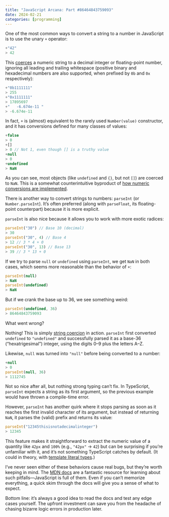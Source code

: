 ```yaml
---
title: "JavaScript Arcana: Part #86464843759093"
date: 2024-02-21
categories: [programming]
---
```


One of the most common ways to convert a string to a number in JavaScript is to use the unary `+` operator:

```jsx
+"42"
> 42
```

This [coerces](https://developer.mozilla.org/en-US/docs/Web/JavaScript/Reference/Global_Objects/Number#number_coercion) a numeric string to a decimal integer or floating-point number, ignoring all leading and trailing whitespace (positive binary and hexadecimal numbers are also supported, when prefixed by `0b` and `0x` respectively):

```jsx
+"0b1111111"
> 255
+"0x1111111"
> 17895697
+"   -6.674e-11 "
> -6.674e-11
```

In fact, `+` is (almost) equivalent to the rarely used `Number(value)` constructor, and it has conversions defined for many classes of values:

```jsx
+false
> 0
+[]
> 0 // Not 1, even though [] is a truthy value
+null
> 0
+undefined
> NaN
```

As you can see, most objects (like `undefined` and `{}`, but not `[]`) are coerced to `NaN`. This is a somewhat counterintuitive byproduct of [how numeric conversions are implemented](https://stackoverflow.com/a/3306465).

There is another way to convert strings to numbers: `parseInt` (or `Number.parseInt`). It’s often preferred (along with `parseFloat`, its floating-point counterpart) because it is more explicit.

`parseInt` is also nice because it allows you to work with more exotic radices:

```jsx
parseInt("30") // Base 10 (decimal)
> 30
parseInt("30", 4) // Base 4
> 12 // 3 * 4 + 0
parseInt("30", 13) // Base 13
> 39 // 3 * 13 + 0
```

If we try to parse `null` or `undefined` using `parseInt`, we get `NaN` in both cases, which seems more reasonable than the behavior of `+`:

```jsx
parseInt(null)
> NaN
parseInt(undefined)
> NaN
```

But if we crank the base up to 36, we see something weird:

```jsx
parseInt(undefined, 36)
> 86464843759093
```

What went wrong?

Nothing! This is simply [string coercion](https://developer.mozilla.org/en-US/docs/Web/JavaScript/Reference/Global_Objects/String#string_coercion) in action. `parseInt` first converted `undefined` to `"undefined"` and successfully parsed it as a base-36 (“hexatrigesimal”) integer, using the digits 0–9 plus the letters A–Z.

Likewise, `null` was turned into `"null"` before being converted to a number:

```jsx
+null
> 0
parseInt(null, 36)
> 1112745
```

Not so nice after all, but nothing strong typing can’t fix. In TypeScript, `parseInt` expects a string as its first argument, so the previous example would have thrown a compile-time error.

However, `parseInt` has another quirk where it stops parsing as soon as it reaches the first invalid character of its argument, but instead of returning `NaN`, it parses the (valid) prefix and returns its value:

```jsx
parseInt("12345thisisnotadecimalinteger")
> 12345
```

This feature makes it straightforward to extract the numeric value of a quantity like `42px` and `100%` (e.g., `"42px"` → `42`) but can be surprising if you’re unfamiliar with it, and it’s not something TypeScript catches by default. (It could in theory, with [template literal types](https://www.typescriptlang.org/docs/handbook/2/template-literal-types.html).)

I’ve never seen either of these behaviors cause real bugs, but they’re worth keeping in mind. The [MDN docs](https://developer.mozilla.org/en-US/docs/Web/JavaScript) are a fantastic resource for learning about such pitfalls—JavaScript is full of them. Even if you can’t memorize everything, a quick skim through the docs will give you a sense of what to expect.

Bottom line: it’s always a good idea to read the docs and test any edge cases yourself. The upfront investment can save you from the headache of chasing bizarre logic errors in production later.
